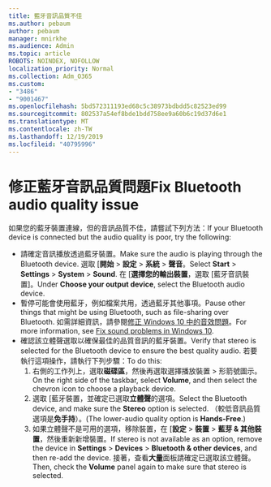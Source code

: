 ```yaml
---
title: 藍牙音訊品質不佳
ms.author: pebaum
author: pebaum
manager: mnirkhe
ms.audience: Admin
ms.topic: article
ROBOTS: NOINDEX, NOFOLLOW
localization_priority: Normal
ms.collection: Adm_O365
ms.custom:
- "3486"
- "9001467"
ms.openlocfilehash: 5bd572311193ed68c5c38973bdbdd5c82523ed99
ms.sourcegitcommit: 802537a54ef8bde1bdd758ee9a60b6c19d37d6e1
ms.translationtype: MT
ms.contentlocale: zh-TW
ms.lasthandoff: 12/19/2019
ms.locfileid: "40795996"
---
```

# <a name="fix-bluetooth-audio-quality-issue"></a><span data-ttu-id="c500c-102">修正藍牙音訊品質問題</span><span class="sxs-lookup"><span data-stu-id="c500c-102">Fix Bluetooth audio quality issue</span></span>

<span data-ttu-id="c500c-103">如果您的藍牙裝置連線，但的音訊品質不佳，請嘗試下列方法：</span><span class="sxs-lookup"><span data-stu-id="c500c-103">If your Bluetooth device is connected but the audio quality is poor, try the following:</span></span>

- <span data-ttu-id="c500c-104">請確定音訊播放透過藍牙裝置。</span><span class="sxs-lookup"><span data-stu-id="c500c-104">Make sure the audio is playing through the Bluetooth device.</span></span> <span data-ttu-id="c500c-105">選取 [**開始** > **設定** > **系統** > **聲音**。</span><span class="sxs-lookup"><span data-stu-id="c500c-105">Select **Start** > **Settings** > **System** > **Sound**.</span></span> <span data-ttu-id="c500c-106">在 [**選擇您的輸出裝置**，選取 [藍牙音訊裝置]。</span><span class="sxs-lookup"><span data-stu-id="c500c-106">Under **Choose your output device**, select the Bluetooth audio device.</span></span>
- <span data-ttu-id="c500c-107">暫停可能會使用藍牙，例如檔案共用，透過藍牙其他事項。</span><span class="sxs-lookup"><span data-stu-id="c500c-107">Pause other things that might be using Bluetooth, such as file-sharing over Bluetooth.</span></span> <span data-ttu-id="c500c-108">如需詳細資訊，請參閱[修正 Windows 10 中的音效問題](https://support.microsoft.com/help/4520288/windows-10-fix-sound-problems)。</span><span class="sxs-lookup"><span data-stu-id="c500c-108">For more information, see [Fix sound problems in Windows 10](https://support.microsoft.com/help/4520288/windows-10-fix-sound-problems).</span></span>
- <span data-ttu-id="c500c-109">確認該立體聲選取以確保最佳的品質音訊的藍牙裝置。</span><span class="sxs-lookup"><span data-stu-id="c500c-109">Verify that stereo is selected for the Bluetooth device to ensure the best quality audio.</span></span> <span data-ttu-id="c500c-110">若要執行這項操作，請執行下列步驟：</span><span class="sxs-lookup"><span data-stu-id="c500c-110">To do this:</span></span> 
    1. <span data-ttu-id="c500c-111">右側的工作列上，選取**磁碟區**，然後再選取選擇播放裝置 > 形箭號圖示。</span><span class="sxs-lookup"><span data-stu-id="c500c-111">On the right side of the taskbar, select **Volume**, and then select the chevron icon to choose a playback device.</span></span>
    2. <span data-ttu-id="c500c-112">選取 [藍牙裝置，並確定已選取**立體聲**的選項。</span><span class="sxs-lookup"><span data-stu-id="c500c-112">Select the Bluetooth device, and make sure the **Stereo** option is selected.</span></span> <span data-ttu-id="c500c-113">（較低音訊品質選項是**免手持**）。</span><span class="sxs-lookup"><span data-stu-id="c500c-113">(The lower-audio quality option is **Hands-Free**.)</span></span>
    3. <span data-ttu-id="c500c-114">如果立體聲不是可用的選項，移除裝置，在 [**設定** > **裝置** > **藍芽 & 其他裝置**，然後重新新增裝置。</span><span class="sxs-lookup"><span data-stu-id="c500c-114">If stereo is not available as an option, remove the device in **Settings** > **Devices** > **Bluetooth & other devices**, and then re-add the device.</span></span> <span data-ttu-id="c500c-115">接著，查看**大量**面板請確定已選取該立體聲。</span><span class="sxs-lookup"><span data-stu-id="c500c-115">Then, check the **Volume** panel again to make sure that stereo is selected.</span></span>

